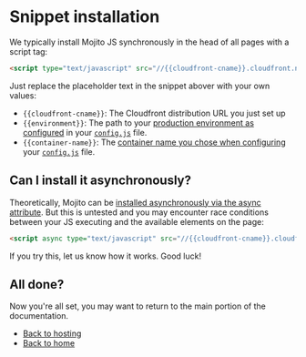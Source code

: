 # Snippet installation

We typically install Mojito JS synchronously in the head of all pages with a script tag:

```html
<script type="text/javascript" src="//{{cloudfront-cname}}.cloudfront.net/{{environment}}/{{container-name}}.js"></script>
```

Just replace the placeholder text in the snippet abover with your own values:

 * `{{cloudfront-cname}}`: The Cloudfront distribution URL you just set up
 * `{{environment}}`: The path to your [production environment as configured](./build-script.md) in your [`config.js`](../../config.js) file.
 * `{{container-name}}`: The [container name you chose when configuring](./build-script.md) your [`config.js`](../../config.js) file.


## Can I install it asynchronously?

Theoretically, Mojito can be [installed asynchronously via the async attribute](https://www.w3schools.com/tags/att_script_async.asp). But this is untested and you may encounter race conditions between your JS executing and the available elements on the page:

```html
<script async type="text/javascript" src="//{{cloudfront-cname}}.cloudfront.net/{{environment}}/{{container-name}}.js"></script>
```

If you try this, let us know how it works. Good luck!


## All done?

Now you're all set, you may want to return to the main portion of the documentation.

 * [Back to hosting](../hosting.md)
 * [Back to home](../../README.md)
